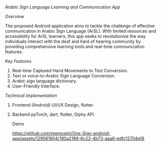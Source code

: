 
*Arabic Sign Language Learning and Communication App*

*Overview*

The proposed Android application aims to tackle the challenge of effective communication in Arabic Sign Language (ArSL). With limited resources and accessibility for ArSL learners, this app seeks to revolutionize the way individuals interact with the deaf and hard of hearing community by providing comprehensive learning tools and real-time communication features.

*Key Features*
1. Real-time Captured Hand Movements to Text Conversion.
3. Text or voice-to-Arabic Sign Language Conversion.
4. Arabic sign language dictionary.
5. User-Friendly Interface.

*Technical Implementation*

1. Frontend (Android)
   UI/UX Design,
   flutter.
   
3. Backend
   pyTorch,
   dart,
   flutter,
   Giphy APi.


   Demo

   https://github.com/reemosim/One-Sign-android-app/assets/129561804/180a2189-6c22-4b73-aaa6-edfc12704e18
   
